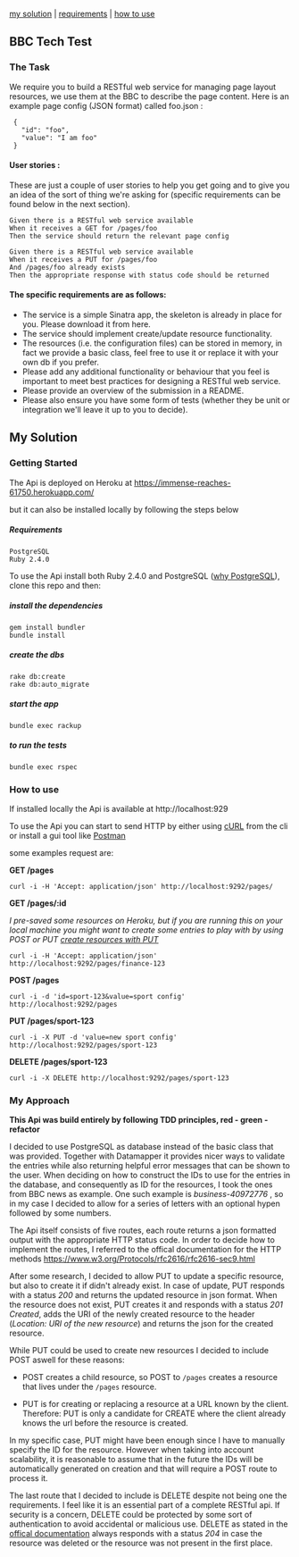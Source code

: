 [my solution](#my-solution) | [requirements](#requirements) | [how to use](#how-to-use)
## BBC Tech Test

### The Task

We require you to build a RESTful web service for managing page layout
resources, we use them at the BBC to describe the page content.
Here is an example page config (JSON format) called foo.json :

```
 {
   "id": "foo",
   "value": "I am foo"
 }
```
#### User stories :

These are just a couple of user stories to help you get going and to give
you an idea of the sort of thing we're asking for (specific requirements
can be found below in the next section).

```
Given there is a RESTful web service available
When it receives a GET for /pages/foo
Then the service should return the relevant page config

Given there is a RESTful web service available
When it receives a PUT for /pages/foo
And /pages/foo already exists
Then the appropriate response with status code should be returned
```
#### The specific requirements are as follows:

- The service is a simple Sinatra app, the skeleton is already in place for you.
  Please download it from here.
- The service should implement create/update resource functionality.
- The resources (i.e. the configuration files) can be stored in memory, in fact
  we provide a basic class, feel free to use it or replace it with your own db
  if you prefer.
- Please add any additional functionality or behaviour that you feel is
  important to meet best practices for designing a RESTful web service.
- Please provide an overview of the submission in a README.
- Please also ensure you have some form of tests (whether they be unit or
  integration we'll leave it up to you to decide).


## My Solution

### Getting Started

The Api is deployed on Heroku at https://immense-reaches-61750.herokuapp.com/

but it can also be installed locally by following the steps below

##### Requirements
```
PostgreSQL
Ruby 2.4.0
```

To use the Api install both Ruby 2.4.0 and PostgreSQL ([why PostgreSQL](#my-approach)), clone this repo and then:
##### install the dependencies
```
gem install bundler
bundle install
```
##### create the dbs
```
rake db:create
rake db:auto_migrate
```
##### start the app
```
bundle exec rackup
```
#####  to run the tests
```
bundle exec rspec
```

### How to use

If installed locally the Api is available at http://localhost:929  

To use the Api you can start to send HTTP by either using [cURL](https://curl.haxx.se/) from the cli or install a gui tool like [Postman](https://www.getpostman.com/)

some examples request are:

**GET /pages**

```
curl -i -H 'Accept: application/json' http://localhost:9292/pages/
```



**GET /pages/:id**

*I pre-saved some resources on Heroku, but if you are running this on your local machine you might want to create some entries to play with by using POST or PUT [create resources with PUT](#my-approach)*

```
curl -i -H 'Accept: application/json' http://localhost:9292/pages/finance-123
```



**POST /pages**

```
curl -i -d 'id=sport-123&value=sport config' http://localhost:9292/pages
```



**PUT /pages/sport-123**

```
curl -i -X PUT -d 'value=new sport config' http://localhost:9292/pages/sport-123
```



**DELETE /pages/sport-123**

```
curl -i -X DELETE http://localhost:9292/pages/sport-123
```



### My Approach

**This Api was build entirely by following TDD principles, red - green - refactor**

I decided to use PostgreSQL as database instead of the basic class that was provided. Together with Datamapper it provides nicer ways to validate the entries while also returning helpful error messages that can be shown to the user. When deciding on how to construct the IDs to use for the entries in the database, and consequently as ID for the resources, I took the ones from BBC news as example. 
One such example is *business-40972776* , so in my case I decided to allow for a series of letters with an optional hypen followed by some numbers.

The Api itself consists of five routes, each route returns a json formatted output with the appropriate
HTTP status code.  In order to decide how to implement the routes, I referred to the offical documentation for the HTTP methods https://www.w3.org/Protocols/rfc2616/rfc2616-sec9.html

After some research, I decided to allow PUT to update a specific resource, but also to create it if didn't already exist. In case of update, PUT responds with a status *200* and returns the updated resource in json format. When the resource does not exist, PUT creates it and responds with a status *201 Created*, adds the URI of the newly created resource to the header (*Location: URI of  the new resource*) and returns the json for the created resource.

While PUT could be used to create new resources I decided to include POST aswell for these reasons:

- POST creates a child resource, so POST to `/pages` creates a resource that lives under the `/pages` resource. 

- PUT is for creating or replacing a resource at a URL known by the client. Therefore: PUT is only a candidate for CREATE where the client already knows the url before the resource is created.

In my specific case, PUT might have been enough since I have to manually specify the ID for the resource. However when taking into account scalability, it is reasonable to assume that in the future the IDs will be automatically generated on creation and that will require a POST route to process it.

The last route that I decided to include is DELETE despite not being one the requirements. I feel like it is an essential part of a complete RESTful api. If security is a concern, DELETE could be protected by some sort of authentication to avoid accidental or malicious use. DELETE as stated in the [offical documentation](https://www.w3.org/Protocols/rfc2616/rfc2616-sec9.html#sec9.7) always responds with a status *204* in case the resource was deleted or the resource was not present in the first place.